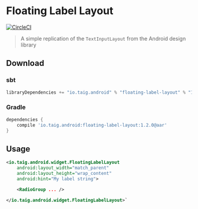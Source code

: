# Floating Label Layout

[![CircleCI](https://circleci.com/gh/Taig/floating-label-layout/tree/master.svg?style=shield)](https://circleci.com/gh/Taig/floating-label-layout/tree/master)

> A simple replication of the `TextInputLayout` from the Android design library

## Download

### sbt

```scala
libraryDependencies += "io.taig.android" % "floating-label-layout" % "1.2.0"
```

### Gradle

```groovy
dependencies {
    compile 'io.taig.android:floating-label-layout:1.2.0@aar'
}
```

## Usage

```xml
<io.taig.android.widget.FloatingLabelLayout
    android:layout_width="match_parent"
    android:layout_height="wrap_content"
    android:hint="My label string">

    <RadioGroup ... />

</io.taig.android.widget.FloatingLabelLayout>`
```